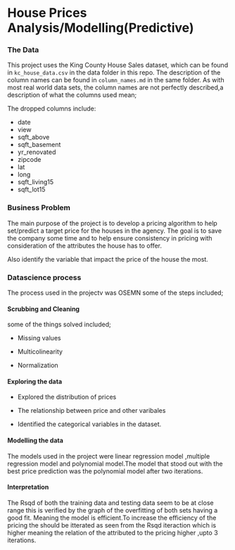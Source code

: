 # House Prices Analysis/Modelling(Predictive)
### The Data

This project uses the King County House Sales dataset, which can be found in  `kc_house_data.csv` in the data folder in this repo. The description of the column names can be found in `column_names.md` in the same folder. As with most real world data sets, the column names are not perfectly described,a description of what the columns used mean;

The dropped columns include:

* date
* view
* sqft_above
* sqft_basement
* yr_renovated
* zipcode
* lat
* long
* sqft_living15
* sqft_lot15

### Business Problem

The main purpose of the project is to develop a pricing algorithm to help set/predict a target price for the houses in the agency. The goal is to save the company some time and to help ensure consistency in pricing with consideration of the attributes the house has to offer.

Also identify the variable that impact the price of the house the most.

### Datascience process
The process used in the projectv was OSEMN some of the steps included;

#### Scrubbing and Cleaning

some of the things solved included;

- Missing values

- Multicolinearity

- Normalization

#### Exploring the data

- Explored the distribution of prices 

- The relationship between price and other varibales

- Identified the categorical variables in the dataset.

#### Modelling the data

The models used in the project were linear regression model ,multiple regression model and polynomial model.The model that 
stood out with the best price prediction was the polynomial model after two iterations.

#### Interpretation

The Rsqd of both the training data and testing data seem to be at close range this is verified by the graph of the overfitting of both sets having a good fit. Meaning the model is efficient.To increase the efficiency of the pricing the should be itterated as seen from the Rsqd iteraction which is higher meaning the relation of the attributed to the pricing higher ,upto 3 iterations.
